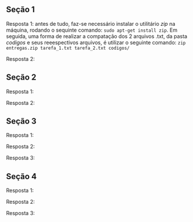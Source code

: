 ## Seção 1

Resposta 1: antes de tudo, faz-se necessário instalar o utilitário *zip* na máquina, rodando o sequinte comando: `sudo apt-get install zip`. Em seguida, uma forma de realizar a compatação dos 2 arquivos .txt, da pasta *codigos* e seus reeespectivos arquivos, é utilizar o seguinte comando: `zip entregas.zip tarefa_1.txt tarefa_2.txt codigos/`

Resposta 2: <!-- Sua resposta vem aqui -->

## Seção 2

Resposta 1: <!-- Sua resposta vem aqui -->

Resposta 2: <!-- Sua resposta vem aqui -->

## Seção 3

Resposta 1: <!-- Sua resposta vem aqui -->

Resposta 2: <!-- Sua resposta vem aqui -->

Resposta 3: <!-- Sua resposta vem aqui -->

## Seção 4

Resposta 1: <!-- Sua resposta vem aqui -->

Resposta 2: <!-- Sua resposta vem aqui -->

Resposta 3: <!-- Sua resposta vem aqui -->
